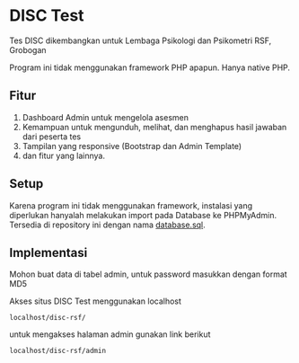 # DISC Test

Tes DISC dikembangkan untuk Lembaga Psikologi dan Psikometri RSF, Grobogan

Program ini tidak menggunakan framework PHP apapun. Hanya native PHP.

## Fitur

1. Dashboard Admin untuk mengelola asesmen
2. Kemampuan untuk mengunduh, melihat, dan menghapus hasil jawaban dari peserta tes
3. Tampilan yang responsive (Bootstrap dan Admin Template)
4. dan fitur yang lainnya.

## Setup

Karena program ini tidak menggunakan framework, instalasi yang diperlukan hanyalah melakukan import pada Database ke PHPMyAdmin. Tersedia di repository ini dengan nama [database.sql](#).

## Implementasi
Mohon buat data di tabel admin, untuk password masukkan dengan format MD5

Akses situs DISC Test menggunakan localhost

```
localhost/disc-rsf/
```

untuk mengakses halaman admin gunakan link berikut

```
localhost/disc-rsf/admin
```

